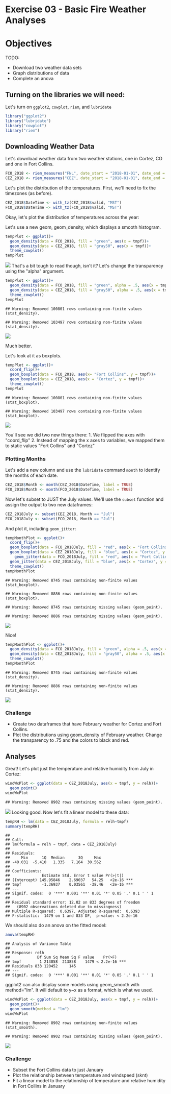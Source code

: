 Exercise 03 - Basic Fire Weather Analyses
================

Objectives
==========

TODO:

-   Download two weather data sets
-   Graph distributions of data
-   Complete an anova

Turning on the libraries we will need:
--------------------------------------

Let's turn on `ggplot2`, `cowplot`, `riem`, and `lubridate`

``` r
library("ggplot2")
library("lubridate")
library("cowplot")
library("riem")
```

Downloading Weather Data
------------------------

Let's download weather data from two weather stations, one in Cortez, CO and one in Fort Collins.

``` r
FCO_2018 <- riem_measures("FNL", date_start = "2018-01-01", date_end = "2018-12-31")
CEZ_2018 <- riem_measures("CEZ", date_start = "2018-01-01", date_end = "2018-12-31")
```

Let's plot the distribution of the temperatures. First, we'll need to fix the timezones (as before).

``` r
CEZ_2018$DateTime <- with_tz(CEZ_2018$valid, "MST")
FCO_2018$DateTime <- with_tz(FCO_2018$valid, "MST")
```

Okay, let's plot the distribution of temperatures across the year:

Let's use a new geom, geom\_density, which displays a smooth histogram.

``` r
tempPlot <- ggplot()+
  geom_density(data = FCO_2018, fill = "green", aes(x = tmpf))+
  geom_density(data = CEZ_2018, fill = "gray50", aes(x = tmpf))+
  theme_cowplot()
tempPlot
```

![](03_FireWeather_Analyses_files/figure-markdown_github/density1-1.png) That's a bit tough to read though, isn't it? Let's change the transparency using the "alpha" argument.

``` r
tempPlot <- ggplot()+
  geom_density(data = FCO_2018, fill = "green", alpha = .5, aes(x = tmpf))+
  geom_density(data = CEZ_2018, fill = "gray50", alpha = .5, aes(x = tmpf))+
  theme_cowplot()
tempPlot
```

    ## Warning: Removed 100801 rows containing non-finite values (stat_density).

    ## Warning: Removed 103497 rows containing non-finite values (stat_density).

![](03_FireWeather_Analyses_files/figure-markdown_github/density2-1.png)

Much better.

Let's look at it as boxplots.

``` r
tempPlot <- ggplot()+
  coord_flip()+
  geom_boxplot(data = FCO_2018, aes(x= "Fort Collins", y = tmpf))+
  geom_boxplot(data = CEZ_2018, aes(x = "Cortez", y = tmpf))+
  theme_cowplot()
tempPlot
```

    ## Warning: Removed 100801 rows containing non-finite values (stat_boxplot).

    ## Warning: Removed 103497 rows containing non-finite values (stat_boxplot).

![](03_FireWeather_Analyses_files/figure-markdown_github/boxplot1-1.png)

You'll see we did two new things there: 1. We flipped the axes with "coord\_flip" 2. Instead of mapping the x axes to variables, we mapped them to static values "Fort Collins" and "Cortez"

### Plotting Months

Let's add a new column and use the `lubridate` command `month` to identify the months of each date.

``` r
CEZ_2018$Month <- month(CEZ_2018$DateTime, label = TRUE)
FCO_2018$Month <- month(FCO_2018$DateTime, label = TRUE)
```

Now let's subset to JUST the July values. We'll use the `subset` function and assign the output to two new dataframes:

``` r
CEZ_2018July <- subset(CEZ_2018, Month == "Jul")
FCO_2018July <- subset(FCO_2018, Month == "Jul")
```

And plot it, including `geom_jitter`:

``` r
tempMonthPlot <- ggplot()+
  coord_flip()+
  geom_boxplot(data = FCO_2018July, fill = "red", aes(x = "Fort Collins", y = tmpf))+
  geom_boxplot(data = CEZ_2018July, fill = "blue", aes(x = "Cortez", y = tmpf))+
    geom_jitter(data = FCO_2018July, fill = "red", aes(x = "Fort Collins", y = tmpf))+
  geom_jitter(data = CEZ_2018July, fill = "blue", aes(x = "Cortez", y = tmpf))+
  theme_cowplot()
tempMonthPlot
```

    ## Warning: Removed 8745 rows containing non-finite values (stat_boxplot).

    ## Warning: Removed 8886 rows containing non-finite values (stat_boxplot).

    ## Warning: Removed 8745 rows containing missing values (geom_point).

    ## Warning: Removed 8886 rows containing missing values (geom_point).

![](03_FireWeather_Analyses_files/figure-markdown_github/boxplot2-1.png)

Nice!

``` r
tempMonthPlot <- ggplot()+
  geom_density(data = FCO_2018July, fill = "green", alpha = .5, aes(x = tmpf))+
  geom_density(data = CEZ_2018July, fill = "gray50", alpha = .5, aes(x = tmpf))+
  theme_cowplot()
tempMonthPlot
```

    ## Warning: Removed 8745 rows containing non-finite values (stat_density).

    ## Warning: Removed 8886 rows containing non-finite values (stat_density).

![](03_FireWeather_Analyses_files/figure-markdown_github/density3-1.png)

### Challenge

-   Create two dataframes that have February weather for Cortez and Fort Collins.
-   Plot the distributions using geom\_density of February weather. Change the transparency to .75 and the colors to black and red.

Analyses
--------

Great! Let's plot just the temperature and relative humidity from July in Cortez:

``` r
windWxPlot <- ggplot(data = CEZ_2018July, aes(x = tmpf, y = relh))+
  geom_point()
windWxPlot
```

    ## Warning: Removed 8902 rows containing missing values (geom_point).

![](03_FireWeather_Analyses_files/figure-markdown_github/plotWx-1.png) Looking good. Now let's fit a linear model to these data:

``` r
tempRH <- lm(data = CEZ_2018July, formula = relh~tmpf)
summary(tempRH)
```

    ## 
    ## Call:
    ## lm(formula = relh ~ tmpf, data = CEZ_2018July)
    ## 
    ## Residuals:
    ##     Min      1Q  Median      3Q     Max 
    ## -40.031  -5.410   1.335   7.164  30.562 
    ## 
    ## Coefficients:
    ##              Estimate Std. Error t value Pr(>|t|)    
    ## (Intercept) 145.95846    2.69037   54.25   <2e-16 ***
    ## tmpf         -1.36937    0.03561  -38.46   <2e-16 ***
    ## ---
    ## Signif. codes:  0 '***' 0.001 '**' 0.01 '*' 0.05 '.' 0.1 ' ' 1
    ## 
    ## Residual standard error: 12.02 on 833 degrees of freedom
    ##   (8902 observations deleted due to missingness)
    ## Multiple R-squared:  0.6397, Adjusted R-squared:  0.6393 
    ## F-statistic:  1479 on 1 and 833 DF,  p-value: < 2.2e-16

We should also do an anova on the fitted model:

``` r
anova(tempRH)
```

    ## Analysis of Variance Table
    ## 
    ## Response: relh
    ##            Df Sum Sq Mean Sq F value    Pr(>F)    
    ## tmpf        1 213858  213858    1479 < 2.2e-16 ***
    ## Residuals 833 120452     145                      
    ## ---
    ## Signif. codes:  0 '***' 0.001 '**' 0.01 '*' 0.05 '.' 0.1 ' ' 1

ggplot2 can also display some models using geom\_smooth with method="lm". It will default to y~x as a format, which is what we used.

``` r
windWxPlot <- ggplot(data = CEZ_2018July, aes(x = tmpf, y = relh))+
  geom_point()+
  geom_smooth(method = "lm")
windWxPlot
```

    ## Warning: Removed 8902 rows containing non-finite values (stat_smooth).

    ## Warning: Removed 8902 rows containing missing values (geom_point).

![](03_FireWeather_Analyses_files/figure-markdown_github/plotWx_model-1.png)

### Challenge

-   Subset the Fort Collins data to just January
-   Plot the relationship between temperature and windspeed (sknt)
-   Fit a linear model to the relationship of temperature and relative humidity in Fort Collins in January
